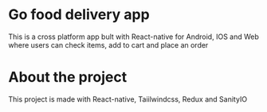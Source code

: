 # Go food delivery app
This is a cross platform app bult with React-native for Android, IOS and Web where users
can check items, add to cart and place an order

# About the project
This project is made with React-native, Taiilwindcss, Redux and SanityIO
